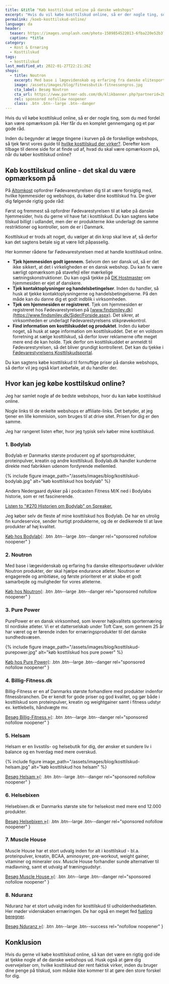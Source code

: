 ```yaml
---
title: &title "Køb kosttilskud online på danske webshops"
excerpt: "Hvis du vil købe kosttilskud online, så er der nogle ting, som du med fordel kan være opmærksom på. Her får du en komplet gennemgang og et par gode råd."
permalink: /koeb-kosttilskud-online/
language: da
header:
  teaser: https://images.unsplash.com/photo-1589854522013-6fba220e52b3?ixlib=rb-1.2.1&ixid=MnwxMjA3fDB8MHxwaG90by1wYWdlfHx8fGVufDB8fHx8&auto=format&fit=crop&h=300&w=400&q=10
  caption: *title
category:
  - Kost & Ernæring
  - Kosttilskud
tags:
  - kosttilskud
last_modified_at: 2022-01-27T22:21:26Z
shops:
  - title: Noutron
    excerpt: Med base i lægevidenskab og erfaring fra danske elitesportsudøver udvikler Noutron produkter, der skal hjælpe endurance atleter. Noutron er engagerede og ambitiøse, og første prioriteret er at skabe et godt samarbejde og muligheder for vores atleterne.
    image: /assets/images/blog/fitnessbutik-fitnessengros.jpg
    cta_label: Besøg Noutron
    cta_url: https://www.partner-ads.com/dk/klikbanner.php?partnerid=28187&bannerid=98123
    rel: sponsored nofollow noopener
    class: .btn .btn--large .btn--danger
---
```


Hvis du vil købe kosttilskud online, så er der nogle ting, som du med fordel kan være opmærksom på. Her får du en komplet gennemgang og et par gode råd.

Inden du begynder at lægge tingene i kurven på de forskellige webshops, så tjek først vores guide til [hvilke kosttilskud der virker?](/kosttilskud/). Derefter kom tilbage til denne side for at finde ud af, hvad du skal være opmærksom på, når du køber kosttilskud online?

## Køb kosttilskud online - det skal du være opmærksom på

På [Altomkost](https://altomkost.dk/fakta/kosttilskud/naar-du-koeber-kosttilskud-paa-nettet/) opfordrer Fødevarestyrelsen dig til at være forsigtig med, hvilke hjemmesider og webshops, du køber dine kosttilskud fra. De giver dig følgende rigtig gode råd:

Først og fremmest så opfordrer Fødevarestyrelsen til at købe på danske hjemmesider, hvis du gerne vil have fat i kosttilskud. Du kan sagtens købe tilskud billigt i udlandet, men der er produkterne ikke underlagt de samme restriktioner og kontroller, som de er i Danmark.

Kosttilskud er trods alt noget, du vælger at din krop skal leve af, så derfor kan det sagtens betale sig at være lidt påpasselig.

Her kommer rådene far Fødevarestyrelsen med at handle kosttilskud online.

- **Tjek hjemmesiden godt igennem.** Selvom den ser dansk ud, så er det ikke sikkert, at det i virkeligheden er en dansk webshop. Du kan fx være særligt opmærksom på stavefejl eller mærkelige sætningskonstruktioner. Du kan også tjekke på [DK Hostmaster](https://www.dk-hostmaster.dk/da) om hjemmesiden er ejet af danskere.
- **Tjek kontaktoplysninger og handelsbetingelser**. Inden du handler, så husk at tjekke kontaktoplysningerne og handelsbetingelserne. På den måde kan du danne dig et godt indblik i virksomheden.
- **Tjek om hjemmesiden er registreret**. Tjek om hjemmesiden er registreret hos Fødevarestyrelsen på [www.findsmiley.dk](https://www.findsmiley.dk/Sider/Forside.aspx). Det sikrer, at virksomheden er underlagt Fødevarestyrelsens stikprøvekontrol.
- **Find information om kosttilskuddet og produktet**. Inden du køber noget, så husk at søge information om kosttilskuddet. Det er en voldsom forretning at sælge kosttilskud, så derfor lover reklamerne ofte meget mere end de kan holde. Tjek derfor om kosttilskuddet er anmeldt til Fødevarestyrelsen, så det bliver grundigt kontrolleret. Det kan du tjekke i [Fødevarestyrelsens Kosttilskudsportal](https://www.foedevarestyrelsen.dk/Foedevarer/Kosttilskud/Sider/S%C3%B8gIKosttilskud.aspx).

Du kan sagtens købe kosttilskud til fornuftige priser på danske webshops, så derfor vil jeg også klart anbefale, at du handler der.

## Hvor kan jeg købe kosttilskud online?

Jeg har samlet nogle af de bedste webshops, hvor du kan købe kosttilskud online.

Nogle links til de enkelte webshops er affiliate-links. Det betyder, at jeg tjener en lille kommision, som bruges til at drive sitet. Prisen for dig er den samme.

Jeg har rangeret listen efter, hvor jeg typisk selv køber mine kosttilskud.

### 1. Bodylab

Bodylab er Danmarks største producent og af sportsprodukter, proteinpulver, kreatin og andre kosttilskud. Bodylab.dk handler kunderne direkte med fabrikken udenom fordyrende mellemled.

{% include figure image_path="/assets/images/blog/kosttilskud-bodylab.jpg" alt="køb kosttilskud hos bodylab" %}

Anders Nedergaard dykker på i podcasten Fitness M/K ned i Bodylabs historie, som er ret fascinerende.

<a class="spreaker-player" href="https://www.spreaker.com/user/anders_nedergaard/270-historien-om-bodylab" data-resource="episode_id=41267773" data-theme="dark" data-playlist="false" data-width="100%" data-height="200px">Listen to "#270 Historien om Bodylab" on Spreaker.</a><script async src="https://widget.spreaker.com/widgets.js"></script>

Jeg køber selv de fleste af mine kosttilskud hos Bodylab. De har en utrolig fin kundeservice, sender hurtigt produkterne, og de er dedikerede til at lave produkter af høj kvalitet.

[Køb hos Bodylab](https://track.adtraction.com/t/t?a=1873806383&as=1889586219&t=2&tk=1){: .btn .btn--large .btn--danger rel="sponsored nofollow noopener" }

### 2. Noutron

Med base i lægevidenskab og erfaring fra danske elitesportsudøver udvikler Noutron produkter, der skal hjælpe endurance atleter. Noutron er engagerede og ambitiøse, og første prioriteret er at skabe et godt samarbejde og muligheder for vores atleterne.

[Køb hos Noutron](https://www.partner-ads.com/dk/klikbanner.php?partnerid=28187&bannerid=98123){: .btn .btn--large .btn--danger rel="sponsored nofollow noopener" }

### 3. Pure Power

PurePower er en dansk virksomhed, som leverer højkvalitets sporternæring til nordiske atleter. Vi er et datterselskab under Toft Care, som gennem 25 år har været og er førende inden for ernæringsprodukter til det danske sundhedsvæsen.

{% include figure image_path="/assets/images/blog/kosttilskud-purepower.jpg" alt="køb kosttilskud hos pure power" %}

[Køb hos Pure Power](https://www.partner-ads.com/dk/klikbanner.php?partnerid=28187&bannerid=52416){: .btn .btn--large .btn--danger rel="sponsored nofollow noopener" }

### 4. Billig-Fitness.dk

Billig-Fitness er en af Danmarks største forhandlere med produkter indenfor fitnessbranchen. De er kendt for gode priser og god kvalitet, og gør både i kosttilskud som proteinpulver, kreatin og weightgainer samt i fitness udstyr ex. kettlebells, håndvægte mv.

[Besøg Billig-Fitness »](https://www.partner-ads.com/dk/klikbanner.php?partnerid=28187&bannerid=21411){: .btn .btn--large .btn--danger rel="sponsored nofollow noopener" }

### 5. Helsam

Helsam er en livsstils- og helsebutik for dig, der ønsker et sundere liv i balance og en hverdag med mere overskud.

{% include figure image_path="/assets/images/blog/kosttilskud-helsam.jpg" alt="køb kosttilskud hos helsam" %}

[Besøg Helsam »](https://www.partner-ads.com/dk/klikbanner.php?partnerid=28187&bannerid=66247){: .btn .btn--large .btn--danger rel="sponsored nofollow noopener" }

### 6. Helsebixen

Helsebixen.dk er Danmarks største site for helsekost med mere end 12.000 produkter.

[Besøg Helsebixen »](https://www.partner-ads.com/dk/klikbanner.php?partnerid=28187&bannerid=24609){: .btn .btn--large .btn--danger rel="sponsored nofollow noopener" }

### 7. Muscle House

Muscle House har et stort udvalg inden for alt i kosttilskud - bl.a. proteinpulver, kreatin, BCAA, aminosyrer, pre-workout, weight gainer, vitaminer og mineraler osv. Muscle House forhandler sunde alternativer til madlavning, samt et udvalg af træningsudstyr.

[Besøg Muscle House »](https://www.partner-ads.com/dk/klikbanner.php?partnerid=28187&bannerid=68774){: .btn .btn--large .btn--danger rel="sponsored nofollow noopener" }

### 8. Nduranz

Nduranz har et stort udvalg inden for kosttilskud til udholdenhedsatleten. Her møder videnskaben ernæringen. De har også en meget fed [fueling beregner](https://nduranz.com/pages/fueling-calculator).

[Besøg Nduranz »](https://nduranz.com/){: .btn .btn--large .btn--success rel="nofollow noopener" }

## Konklusion

Hvis du gerne vil købe kosttilskud online, så kan det være en rigtig god ide at tjekke nogle af de danske webshops ud. Husk også at gøre dig overvejelser om, hvilke kosttilskud der rent faktisk virker, inden du bruger dine penge på tilskud, som måske ikke kommer til at gøre den store forskel for dig.
